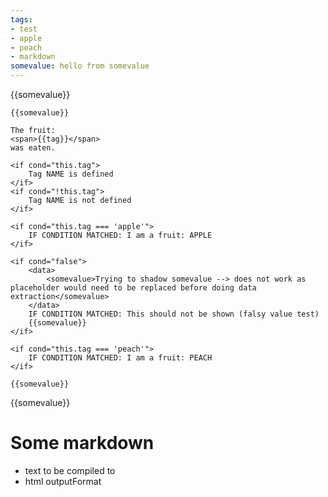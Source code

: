 ```yaml
---
tags:
- test
- apple
- peach
- markdown
somevalue: hello from somevalue
---
```


{{somevalue}}

<for it="tag" of="tags">
    
    {{somevalue}}

    The fruit:
    <span>{{tag}}</span>
    was eaten.

    <if cond="this.tag">
        Tag NAME is defined
    </if>
    <if cond="!this.tag">
        Tag NAME is not defined
    </if>

    <if cond="this.tag === 'apple'">
        IF CONDITION MATCHED: I am a fruit: APPLE
    </if>

    <if cond="false">
        <data>
            <somevalue>Trying to shadow somevalue --> does not work as placeholder would need to be replaced before doing data extraction</somevalue>
        </data>
        IF CONDITION MATCHED: This should not be shown (falsy value test)
        {{somevalue}}
    </if>

    <if cond="this.tag === 'peach'">
        IF CONDITION MATCHED: I am a fruit: PEACH
    </if>

    {{somevalue}}

</for>

{{somevalue}}

# Some markdown

- text to be compiled to
- html outputFormat